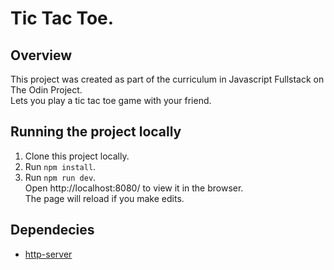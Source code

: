 # Tic Tac Toe.
## Overview
This project was created as part of the curriculum in Javascript Fullstack on The Odin Project.</br>
Lets you play a tic tac toe game with your friend.

## Running the project locally
1. Clone this project locally.
2. Run `npm install`.
3. Run `npm run dev`. </br>
 Open http://localhost:8080/ to view it in the browser. </br>
 The page will reload if you make edits.

## Dependecies
- [http-server](https://github.com/http-party/http-server)
